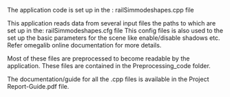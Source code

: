 The application code is set up in the :
railSimmodeshapes.cpp file

This application reads data from several input files the paths to which are set up in the:
railSimmodeshapes.cfg file
This config files is also used to the set up the basic parameters for the scene like enable/disable shadows etc. 
Refer omegalib online documentation for more details.

Most of these files are preprocessed to become readable by the application. These files are contained in the Preprocessing_code folder.

The documentation/guide for all the .cpp files is available in the Project Report-Guide.pdf file.
